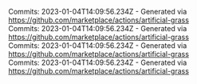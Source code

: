 Commits: 2023-01-04T14:09:56.234Z - Generated via https://github.com/marketplace/actions/artificial-grass
<br>
Commits: 2023-01-04T14:09:56.234Z - Generated via https://github.com/marketplace/actions/artificial-grass
<br>
Commits: 2023-01-04T14:09:56.234Z - Generated via https://github.com/marketplace/actions/artificial-grass
<br>
Commits: 2023-01-04T14:09:56.234Z - Generated via https://github.com/marketplace/actions/artificial-grass
<br>
